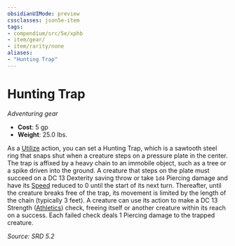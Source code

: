 ```yaml
---
obsidianUIMode: preview
cssclasses: json5e-item
tags:
- compendium/src/5e/xphb
- item/gear/
- item/rarity/none
aliases: 
- "Hunting Trap"
---
```

# Hunting Trap
*Adventuring gear*  

- **Cost**: 5 gp
- **Weight**: 25.0 lbs.

As a [Utilize](rules/actions.md#Utilize) action, you can set a Hunting Trap, which is a sawtooth steel ring that snaps shut when a creature steps on a pressure plate in the center. The trap is affixed by a heavy chain to an immobile object, such as a tree or a spike driven into the ground. A creature that steps on the plate must succeed on a DC 13 Dexterity saving throw or take `1d4` Piercing damage and have its [Speed](rules/variant-rules/speed-xphb.md) reduced to 0 until the start of its next turn. Thereafter, until the creature breaks free of the trap, its movement is limited by the length of the chain (typically 3 feet). A creature can use its action to make a DC 13 Strength ([Athletics](rules/skills.md#Athletics)) check, freeing itself or another creature within its reach on a success. Each failed check deals 1 Piercing damage to the trapped creature.

*Source: SRD 5.2*